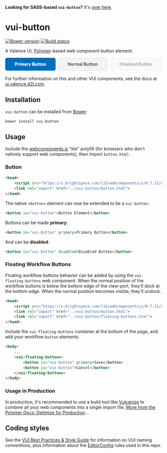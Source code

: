 **Looking for SASS-based `vui-button`?** It's [over here](https://github.com/Brightspace/valence-ui-button/tree/sass).

# vui-button
[![Bower version][bower-image]][bower-url]
[![Build status][ci-image]][ci-url]

A Valence UI, [Polymer](https://www.polymer-project.org/1.0/)-based web component button element.

![screenshot of button component](/screenshots/screenshot.png?raw=true)

For further information on this and other VUI components, see the docs at [ui.valence.d2l.com](http://ui.valence.d2l.com/).

## Installation

`vui-button` can be installed from [Bower][bower-url]:
```shell
bower install vui-button
```

## Usage

Include the [webcomponents.js](http://webcomponents.org/polyfills/) "lite" polyfill (for browsers who don't natively support web components), then import `button.html`:

### Button

```html
<head>
	<script src="https://s.brightspace.com/lib/webcomponentsjs/0.7.21/webcomponents-lite.min.js"></script>
	<link rel="import" href="../vui-button/button.html">
</head>
```

The native `<button>` element can now be extended to be a `vui-button`:

```html
<button is="vui-button">Button Element</button>
```

Buttons can be made **primary**:

```html
<button is="vui-button" primary>Primary Button</button>
```

And can be **disabled**:

```html
<button is="vui-button" disabled>Disabled Button</button>
```

### Floating Workflow Buttons

Floating workflow buttons behavior can be added by using the `vui-floating-buttons` web component.  When the normal position of the workflow buttons is below the bottom edge of the view-port, they'll dock at the bottom edge.  When the normal position becomes visible, they'll undock.

```html
<head>
	<script src="https://s.brightspace.com/lib/webcomponentsjs/0.7.21/webcomponents-lite.min.js"></script>
	<link rel="import" href="../vui-button/button.html">
	<link rel="import" href="../vui-button/floating-buttons.html">
</head>
```

Include the `vui-floating-buttons` container at the bottom of the page, and add your workflow `button` elements:

```html
<body>
	...
	<vui-floating-buttons>
		<button is="vui-button" primary>Save</button>
		<button is="vui-button">Cancel</button>
	</vui-floating-buttons>
</body>
```

### Usage in Production

In production, it's recommended to use a build tool like [Vulcanize](https://github.com/Polymer/vulcanize) to combine all your web components into a single import file. [More from the Polymer Docs: Optimize for Production](https://www.polymer-project.org/1.0/tools/optimize-for-production.html)...

## Coding styles

See the [VUI Best Practices & Style Guide](https://github.com/Brightspace/valence-ui-docs/wiki/Best-Practices-&-Style-Guide) for information on VUI naming conventions, plus information about the [EditorConfig](http://editorconfig.org) rules used in this repo.

[bower-url]: http://bower.io/search/?q=vui-button
[bower-image]: https://img.shields.io/bower/v/vui-button.svg
[ci-url]: https://travis-ci.org/Brightspace/valence-ui-button
[ci-image]: https://travis-ci.org/Brightspace/valence-ui-button.svg?branch=master
[dependencies-url]: https://david-dm.org/brightspace/valence-ui-button
[dependencies-image]: https://img.shields.io/david/Brightspace/valence-ui-button.svg
